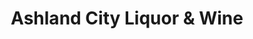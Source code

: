 ---
title: "Ashland City Liquor & Wine"
url: /ashland-city/ashland-city-liquor-und-wine/
shop: Spirituosen
---